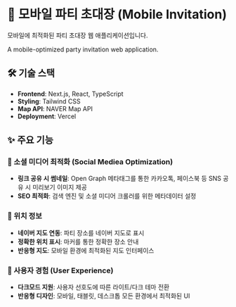 #  🎉 모바일 파티 초대장 (Mobile Invitation)
모바일에 최적화된 파티 초대장 웹 애플리케이션입니다.

A mobile-optimized party invitation web application.

## 🛠️ 기술 스택

- **Frontend**: Next.js, React, TypeScript
- **Styling**: Tailwind CSS
- **Map API**: NAVER Map API
- **Deployment**: Vercel

## ✨ 주요 기능

### 🔗 소셜 미디어 최적화 (Social Mediea Optimization)
- **링크 공유 시 썸네일**: Open Graph 메타태그를 통한 카카오톡, 페이스북 등 SNS 공유 시 미리보기 이미지 제공
- **SEO 최적화**: 검색 엔진 및 소셜 미디어 크롤러를 위한 메타데이터 설정

### 📍 위치 정보 
- **네이버 지도 연동**: 파티 장소를 네이버 지도로 표시
- **정확한 위치 표시**: 마커를 통한 정확한 장소 안내
- **반응형 지도**: 모바일 환경에 최적화된 지도 인터페이스
  
### 📱 사용자 경험 (User Experience)
- **다크모드 지원**: 사용자 선호도에 따른 라이트/다크 테마 전환
- **반응형 디자인**: 모바일, 태블릿, 데스크톱 모든 환경에서 최적화된 UI


